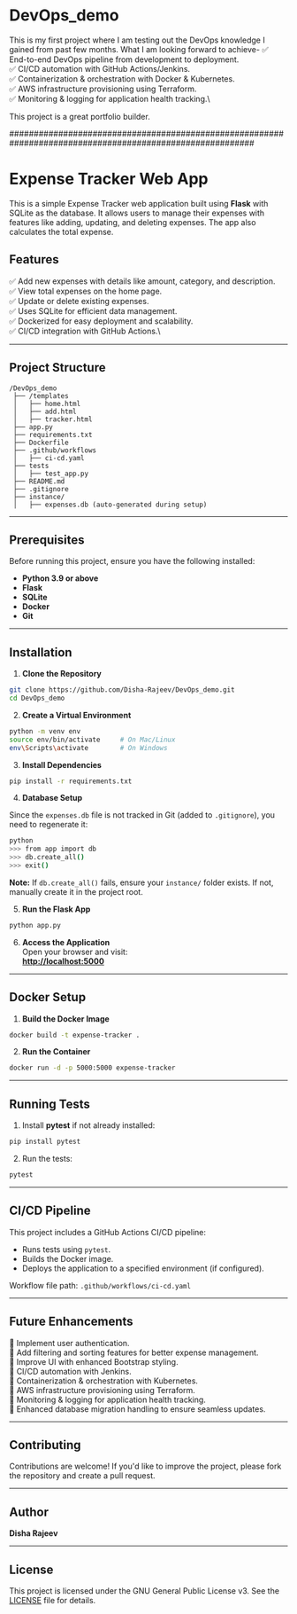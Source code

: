 # DevOps_demo
This is my first project where I am testing out the DevOps knowledge I gained from past few months.
What I am looking forward to achieve-
      ✅ End-to-end DevOps pipeline from development to deployment.\
      ✅ CI/CD automation with GitHub Actions/Jenkins.\
      ✅ Containerization & orchestration with Docker & Kubernetes.\
      ✅ AWS infrastructure provisioning using Terraform.\
      ✅ Monitoring & logging for application health tracking.\

This project is a great portfolio builder.

##########################################################################################################

# Expense Tracker Web App

This is a simple Expense Tracker web application built using **Flask** with SQLite as the database. It allows users to manage their expenses with features like adding, updating, and deleting expenses. The app also calculates the total expense.

## Features

✅ Add new expenses with details like amount, category, and description.\
✅ View total expenses on the home page.\
✅ Update or delete existing expenses.\
✅ Uses SQLite for efficient data management.\
✅ Dockerized for easy deployment and scalability.\
✅ CI/CD integration with GitHub Actions.\

---

## Project Structure

```
/DevOps_demo
 ├── /templates
 │   ├── home.html
 │   ├── add.html
 │   ├── tracker.html
 ├── app.py
 ├── requirements.txt
 ├── Dockerfile
 ├── .github/workflows
 │   ├── ci-cd.yaml
 ├── tests
 │   ├── test_app.py
 ├── README.md
 ├── .gitignore
 ├── instance/
 │   ├── expenses.db (auto-generated during setup)
```

---

## Prerequisites

Before running this project, ensure you have the following installed:

- **Python 3.9 or above**
- **Flask**
- **SQLite**
- **Docker**
- **Git**

---

## Installation

1. **Clone the Repository**

```bash
git clone https://github.com/Disha-Rajeev/DevOps_demo.git
cd DevOps_demo
```

2. **Create a Virtual Environment**

```bash
python -m venv env
source env/bin/activate     # On Mac/Linux
env\Scripts\activate        # On Windows
```

3. **Install Dependencies**

```bash
pip install -r requirements.txt
```

4. **Database Setup**

Since the `expenses.db` file is not tracked in Git (added to `.gitignore`), you need to regenerate it:

```bash
python
>>> from app import db
>>> db.create_all()
>>> exit()
```

**Note:** If `db.create_all()` fails, ensure your `instance/` folder exists. If not, manually create it in the project root.

5. **Run the Flask App**

```bash
python app.py
```

6. **Access the Application**\
   Open your browser and visit:\
   **[http://localhost:5000](http://localhost:5000)**

---

## Docker Setup

1. **Build the Docker Image**

```bash
docker build -t expense-tracker .
```

2. **Run the Container**

```bash
docker run -d -p 5000:5000 expense-tracker
```

---

## Running Tests

1. Install **pytest** if not already installed:

```bash
pip install pytest
```

2. Run the tests:

```bash
pytest
```

---

## CI/CD Pipeline

This project includes a GitHub Actions CI/CD pipeline:

- Runs tests using `pytest`.
- Builds the Docker image.
- Deploys the application to a specified environment (if configured).

Workflow file path: `.github/workflows/ci-cd.yaml`

---

## Future Enhancements

🔹 Implement user authentication.\
🔹 Add filtering and sorting features for better expense management.\
🔹 Improve UI with enhanced Bootstrap styling.\
🔹 CI/CD automation with Jenkins.\
🔹 Containerization & orchestration with Kubernetes.\
🔹 AWS infrastructure provisioning using Terraform.\
🔹 Monitoring & logging for application health tracking.\
🔹 Enhanced database migration handling to ensure seamless updates.

---

## Contributing

Contributions are welcome! If you'd like to improve the project, please fork the repository and create a pull request.

---

## Author

**Disha Rajeev**

---

## License

This project is licensed under the GNU General Public License v3. See the [LICENSE](LICENSE) file for details.



